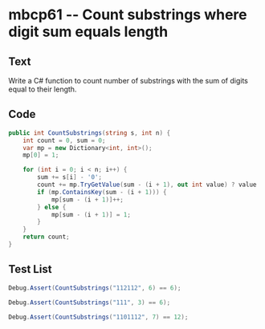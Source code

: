 # mbcp61 -- Count substrings where digit sum equals length

## Text

Write a C# function to count number of substrings with the sum of digits equal to their length.

## Code

```csharp
public int CountSubstrings(string s, int n) {
    int count = 0, sum = 0;
    var mp = new Dictionary<int, int>();
    mp[0] = 1;

    for (int i = 0; i < n; i++) {
        sum += s[i] - '0';
        count += mp.TryGetValue(sum - (i + 1), out int value) ? value : 0;
        if (mp.ContainsKey(sum - (i + 1))) {
            mp[sum - (i + 1)]++;
        } else {
            mp[sum - (i + 1)] = 1;
        }
    }
    return count;
}
```

## Test List

```csharp
Debug.Assert(CountSubstrings("112112", 6) == 6);
```

```csharp
Debug.Assert(CountSubstrings("111", 3) == 6);
```

```csharp
Debug.Assert(CountSubstrings("1101112", 7) == 12);
```
